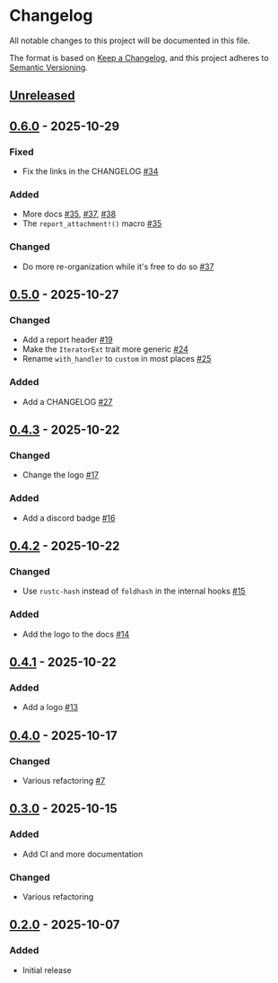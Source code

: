 # Changelog

All notable changes to this project will be documented in this file.

The format is based on [Keep a Changelog](https://keepachangelog.com/en/1.1.0/),
and this project adheres to [Semantic Versioning](https://semver.org/spec/v2.0.0.html).

## [Unreleased]

## [0.6.0] - 2025-10-29

### Fixed

- Fix the links in the CHANGELOG [#34](https://github.com/rootcause-rs/rootcause/pull/34)

### Added

- More docs [#35](https://github.com/rootcause-rs/rootcause/pull/35), [#37](https://github.com/rootcause-rs/rootcause/pull/37), [#38](https://github.com/rootcause-rs/rootcause/pull/38)
- The `report_attachment!()` macro [#35](https://github.com/rootcause-rs/rootcause/pull/35)

### Changed

- Do more re-organization while it's free to do so [#37](https://github.com/rootcause-rs/rootcause/pull/37)

## [0.5.0] - 2025-10-27

### Changed

- Add a report header [#19](https://github.com/rootcause-rs/rootcause/pull/19)
- Make the `IteratorExt` trait more generic [#24](https://github.com/rootcause-rs/rootcause/pull/24)
- Rename `with_handler` to `custom` in most places [#25](https://github.com/rootcause-rs/rootcause/pull/25)

### Added

- Add a CHANGELOG [#27](https://github.com/rootcause-rs/rootcause/pull/27)

## [0.4.3] - 2025-10-22

### Changed

- Change the logo [#17](https://github.com/rootcause-rs/rootcause/pull/17)

### Added

- Add a discord badge [#16](https://github.com/rootcause-rs/rootcause/pull/16)

## [0.4.2] - 2025-10-22

### Changed

- Use `rustc-hash` instead of `foldhash` in the internal hooks [#15](https://github.com/rootcause-rs/rootcause/pull/15)

### Added

- Add the logo to the docs [#14](https://github.com/rootcause-rs/rootcause/pull/14)

## [0.4.1] - 2025-10-22

### Added

- Add a logo [#13](https://github.com/rootcause-rs/rootcause/pull/13)

## [0.4.0] - 2025-10-17

### Changed

- Various refactoring [#7](https://github.com/rootcause-rs/rootcause/pull/7)

## [0.3.0] - 2025-10-15

### Added

- Add CI and more documentation

### Changed

- Various refactoring

## [0.2.0] - 2025-10-07

### Added

- Initial release

[Unreleased]: https://github.com/rootcause-rs/rootcause/compare/v0.6.0...HEAD
[0.6.0]: https://github.com/rootcause-rs/rootcause/compare/v0.5.0...v0.6.0
[0.5.0]: https://github.com/rootcause-rs/rootcause/compare/v0.4.3...v0.5.0
[0.4.3]: https://github.com/rootcause-rs/rootcause/compare/v0.4.2...v0.4.3
[0.4.2]: https://github.com/rootcause-rs/rootcause/compare/v0.4.1...v0.4.2
[0.4.1]: https://github.com/rootcause-rs/rootcause/compare/v0.4.0...v0.4.1
[0.4.0]: https://github.com/rootcause-rs/rootcause/compare/v0.3.0...v0.4.0
[0.3.0]: https://github.com/rootcause-rs/rootcause/compare/v0.2.0...v0.3.0
[0.2.0]: https://github.com/rootcause-rs/rootcause/releases/tag/v0.2.0
